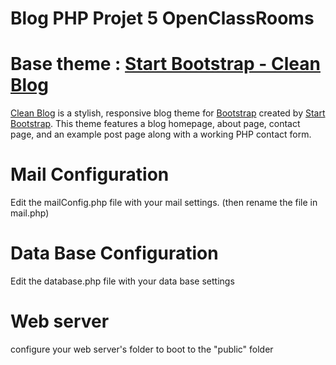 # Blog PHP Projet 5 OpenClassRooms

# Base theme : [Start Bootstrap - Clean Blog](https://startbootstrap.com/template-overviews/clean-blog/)

[Clean Blog](http://startbootstrap.com/template-overviews/clean-blog/) is a stylish, responsive blog theme for [Bootstrap](http://getbootstrap.com/) created by [Start Bootstrap](http://startbootstrap.com/). This theme features a blog homepage, about page, contact page, and an example post page along with a working PHP contact form.

# Mail Configuration
Edit the mailConfig.php file with your mail settings. (then rename the file in mail.php)

# Data Base Configuration
Edit the database.php file with your data base settings

# Web server
configure your web server's folder to boot to the "public" folder
